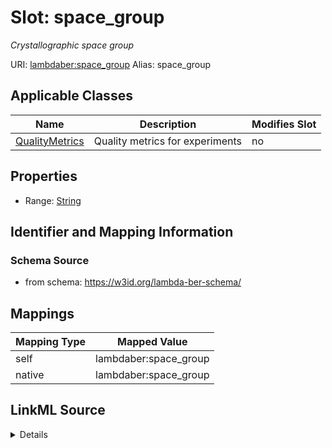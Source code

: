 

# Slot: space_group 


_Crystallographic space group_





URI: [lambdaber:space_group](https://w3id.org/lambda-ber-schema/space_group)
Alias: space_group

<!-- no inheritance hierarchy -->





## Applicable Classes

| Name | Description | Modifies Slot |
| --- | --- | --- |
| [QualityMetrics](QualityMetrics.md) | Quality metrics for experiments |  no  |






## Properties

* Range: [String](String.md)




## Identifier and Mapping Information






### Schema Source


* from schema: https://w3id.org/lambda-ber-schema/




## Mappings

| Mapping Type | Mapped Value |
| ---  | ---  |
| self | lambdaber:space_group |
| native | lambdaber:space_group |




## LinkML Source

<details>
```yaml
name: space_group
description: Crystallographic space group
from_schema: https://w3id.org/lambda-ber-schema/
rank: 1000
alias: space_group
owner: QualityMetrics
domain_of:
- QualityMetrics
range: string

```
</details>